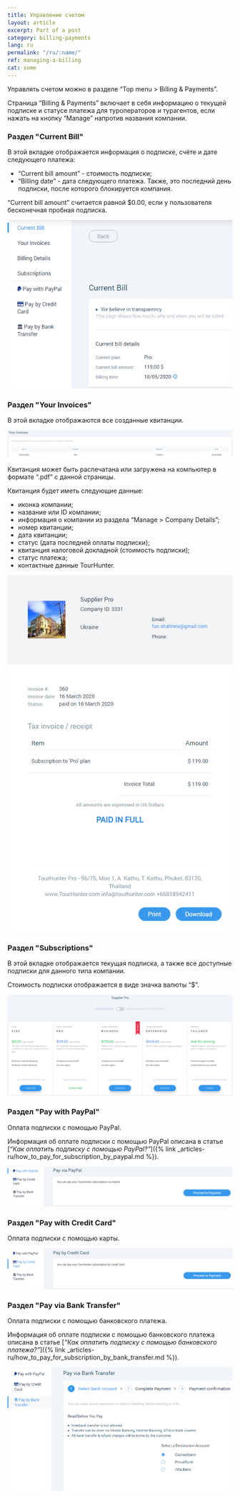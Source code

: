 ```yaml
---
title: Управление счетом
layout: article
excerpt: Part of a post
category: billing-payments
lang: ru
permalink: "/ru/:name/"
ref: managing-a-billing
cat: some
---
```


Управлять счетом можно в разделе “Top menu > Billing & Payments”.

Страница “Billing & Payments” включает в себя информацию о текущей подписке и статусе платежа для туроператоров и турагентов, если нажать на кнопку “Manage” напротив названия компании.

### **Раздел "Current Bill"**

В этой вкладке отображается информация о подписке, счёте и дате следующего платежа:
- “Current bill amount” - стоимость подписки;
- “Billing date” - дата следующего платежа. Также, это последний день подписки, после которого блокируется компания.

“Current bill amount” считается равной $0.00, если у пользователя бесконечная пробная подписка.

![Managing_a_billing1](/assets/images/managing_a_billing1.png)

### **Раздел "Your Invoices"**

В этой вкладке отображаются все созданные квитанции.

![Managing_a_billing2](/assets/images/managing_a_billing2.png)

Квитанция может быть распечатана или загружена на компьютер в формате “.pdf” с данной страницы.

Квитанция будет иметь следующие данные:
- иконка компании;
- название или ID компании;
- информация о компании из раздела “Manage > Company Details”;
- номер квитанции;
- дата квитанции;
- статус (дата последней оплаты подписки);
- квитанция налоговой докладной (стоимость подписки);
- статус платежа;
- контактные данные TourHunter.

![Managing_a_billing3](/assets/images/managing_a_billing3.png)

### **Раздел "Subscriptions"**

В этой вкладке отображается текущая подписка, а также все доступные подписки для данного типа компании.

Стоимость подписки отображается в виде значка валюты “$”.

![Managing_a_billing4](/assets/images/managing_a_billing4.png)

### **Раздел "Pay with PayPal"**

Оплата подписки с помощью PayPal.

Информация об оплате подписки с помощью PayPal описана в статье [*“Как оплатить подписку с помощью PayPal?”*]({% link _articles-ru/how_to_pay_for_subscription_by_paypal.md %}).

![Managing_a_billing5](/assets/images/managing_a_billing5.png)

### **Раздел "Pay with Credit Card"**

Оплата подписки с помощью карты.

![Managing_a_billing6](/assets/images/managing_a_billing6.png)

### **Раздел "Pay via Bank Transfer"**

Оплата подписки с помощью банковского платежа.

Информация об оплате подписки с помощью банковского платежа описана в статье [*“Как оплатить подписку с помощью банковского платежа?”*]({% link _articles-ru/how_to_pay_for_subscription_by_bank_transfer.md %}).

![Managing_a_billing7](/assets/images/managing_a_billing7.png)

